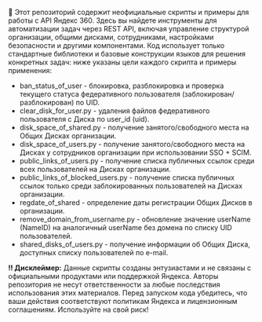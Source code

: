 🔧 Этот репозиторий содержит неофициальные скрипты и примеры для работы с API Яндекс 360. Здесь вы найдете инструменты для автоматизации задач через REST API, включая управление структурой организации, общими дисками, сотрудниками, настройками безопасности и другими компонентами. Код использует только стандартные библиотеки и базовые конструкции языков для решения конкретных задач: ниже указаны цели каждого скрипта и примеры применения:

- ban_status_of_user - блокировка, разблокировка и проверка текущего статуса федеративного пользователя (заблокирован/разблокирован) по UID.
- clear_disk_for_user.py - удаления файлов федеративного пользователя с Диска по user_id (uid).
- disk_space_of_shared.py - получение занятого/свободного места на Общих Дисках организации.
- disk_space_of_users.py - получение занятого/свободного места на Дисках у сотрудников организации при использовании SSO + SCIM.
- public_links_of_users.py - получение списка публичных ссылок среди всех пользователей на Дисках организации.
- public_links_of_blocked_users.py - получение списка публичных ссылок только среди заблокированных пользователей на Дисках организации.
- regdate_of_shared - определение даты регистрации Общих Дисков в организации.
- remove_domain_from_username.py - обновление значение userName (NameID) на аналогичный userName без домена по списку UID пользователей.
- shared_disks_of_users.py - получение информации об Общих Диска, доступных списку пользователей по e-mail.

**‼️ Дисклеймер:**
Данные скрипты созданы энтузиастами и не связаны с официальными продуктами или поддержкой Яндекса. Авторы репозитория не несут ответственности за любые последствия использования этих материалов. Перед запуском кода убедитесь, что ваши действия соответствуют политикам Яндекса и лицензионным соглашениям. Используйте на свой риск!
